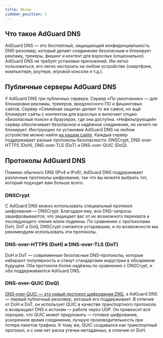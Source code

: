```yaml
---
title: Обзор
sidebar_position: 1
---
```


## Что такое AdGuard DNS

AdGuard DNS — это бесплатный, защищающий конфиденциальность DNS-резолвер, который делает соединение безопасным и блокирует рекламу, трекеры, фишинг и контент для взрослых (опционально). AdGuard DNS не требует установки приложений. Им легко пользоваться, его легко настроить на любом устройстве (смартфоне, компьютере, роутере, игровой консоли и т.д.).


## Публичные серверы AdGuard DNS
У AdGuard DNS три публичных сервера. Сервер «По умолчанию» — для блокировки рекламы, трекеров, вредоносного ПО и фишинговых сайтов. Сервер «Семейная защита» делает то же самое, но ещё блокирует сайты с контентом для взрослых и включает опцию «Безопасный поиск» в браузерах, где она доступна. «Нефильтрующий» сервер обеспечивает безопасное и надёжное соединение, но ничего не блокирует. Инструкцию по установке AdGuard DNS на любом устройстве можно найти [на нашем сайте](https://adguard-dns.io/en/public-dns.html). Каждый сервер поддерживает разные протоколы безопасности: DNSCrypt, DNS-over-HTTPS (DoH), DNS-over-TLS (DoT) и DNS-over-QUIC (DoQ).


## Протоколы AdGuard DNS
Помимо обычного DNS (IPv4 и IPv6), AdGuard DNS поддерживает различные протоколы шифрования, так что вы можете выбрать тот, который подходит вам больше всего.

### DNSCrypt
С AdGuard DNS можно использовать специальный протокол шифрования — DNSCrypt. Благодаря ему, все DNS-запросы зашифровываются, что защищает вас от их возможного перехвата и последующего чтения и/или подмены. По сравнению с протоколами DoH, DoT и DoQ, DNSCrypt считается устаревшим, и по возможности мы рекомендуем использовать эти протоколы.

### DNS-over-HTTPS (DoH) и DNS-over-TLS (DoT)
DoH и DoT — современные безопасные DNS-протоколы, которые набирают популярность и станут стандартами индустрии в обозримом будущем. Оба протокола более надёжны по сравнению с DNSCrypt, и оба поддерживаются AdGuard DNS.

### DNS-over-QUIC (DoQ)
[DNS-over-QUIC — это новый протокол шифрования DNS](https://adguard.com/en/blog/dns-over-quic.html), а AdGuard DNS — первый публичный резолвер, который его поддерживает. В отличие от DoH и DoT, он использует QUIC в качестве транспортного протокола и возвращает DNS к истокам — работе через UDP. Он привносит всё хорошее, что QUIC может предложить — готовое шифрование, ускоренное время соединения, лучшую производительность при потере пакетов трафика. К тому же, QUIC создавался как транспортный протокол, и с ним нет риска утечки метаданных, в отличие от DoH.


